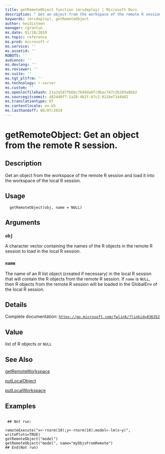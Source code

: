 ```yaml
---
title: getRemoteObject function (mrsdeploy) | Microsoft Docs
description: " Get an object from the workspace of the remote R session and load it into the workspace  of the local R session. "
keywords: (mrsdeploy), getRemoteObject
author: heidisteen
manager: cgronlun
ms.date: 01/18/2019
ms.topic: reference
ms.prod: microsoft-r
ms.service: ''
ms.assetid: ''
ROBOTS: ''
audience: ''
ms.devlang: ''
ms.reviewer: ''
ms.suite: ''
ms.tgt_pltfrm: ''
ms.technology: r-server
ms.custom: ''
ms.openlocfilehash: 21a2a547fb6bc7649da8fc9bac747c2b283a0bb2
ms.sourcegitcommit: 482448f7-1a28-4b2f-b7c2-911be7144b02
ms.translationtype: HT
ms.contentlocale: en-US
ms.lasthandoff: 06/07/2019
---
```

 # <a name="getremoteobject-get-an-object-from-the-remote-r-session"></a>getRemoteObject: Get an object from the remote R session. 
 ## <a name="description"></a>Description

Get an object from the workspace of the remote R session and load it into the workspace of the local R session.


 ## <a name="usage"></a>Usage

```   
  getRemoteObject(obj, name = NULL)

```

 ## <a name="arguments"></a>Arguments



 ### `obj`
 A character vector containing the names of the R objects in the remote R session  to load in the local R session. 



 ### `name`
 The name of an R list object (created if necessary) in the local R session that  will contain the R objects from the remote R session.  If `name` is `NULL`,  then R objects from the remote R session will be loaded in the GlobalEnv of the local R session. 



 ## <a name="details"></a>Details

Complete documentation: [`https://go.microsoft.com/fwlink/?linkid=836352`](https://go.microsoft.com/fwlink/?linkid=836352)



 ## <a name="value"></a>Value

list of R objects or `NULL`

 ## <a name="see-also"></a>See Also

[getRemoteWorkspace](getRemoteWorkspace.md)

[putLocalObject](putLocalObject.md)

[putLocalWorkspace](putLocalWorkspace.md)

 ## <a name="examples"></a>Examples

 ```

  ## Not run:

remoteExecute("x<-rnorm(10);y<-rnorm(10);model<-lm(x~y)", writePlots=TRUE)
getRemoteObject("model")
getRemoteObject("model", name="myObjsFromRemote")
 ## End(Not run) 
```

